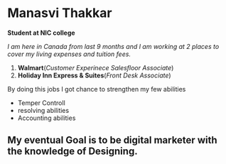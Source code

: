 # Manasvi Thakkar
**Student at NIC college**

*I am here in Canada from last 9 months and I am working at 2 places to cover my living expenses and tuition fees.*
1. **Walmart**(*Customer Experinece Salesfloor Associate*)
2. **Holiday Inn Express & Suites**(*Front Desk Associate*)

By doing this jobs I got chance to strengthen my few abilities 
- Temper Controll
- resolving abilities
- Accounting abilities

## My eventual Goal is to be digital marketer with the knowledge of Designing.

